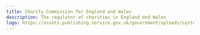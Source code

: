 ```yaml
---
title: Charity Commission for England and Wales
description: The regulator of charities in England and Wales
logo: https://assets.publishing.service.gov.uk/government/uploads/system/uploads/organisation/logo/98/Home_page.jpg
---
```

